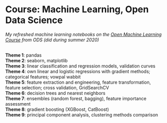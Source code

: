 # Course: Machine Learning, Open Data Science

*My refreshed machine learning notebooks on the [Open Machine Learning Course](https://mlcourse.ai/) from ODS (did during summer 2020)*

<br>**Theme 1**: pandas
<br>**Theme 2**: seaborn, matplotlib
<br>**Theme 3**: linear classification and regression models, validation curves
<br>**Theme 4**: own linear and logistic regressions with gradient methods; categorical features; vowpal wabbit
<br>**Theme 5**: feature extraction and engineering, feature transformation, feature selection; cross validation, GridSearchCV
<br>**Theme 6**: decision trees and nearest neighbors
<br>**Theme 7**: ensembles (random forest, bagging), feature importance assessment
<br>**Theme 8**: gradient boosting (XGBoost, CatBoost)
<br>**Theme 9**: principal component analysis, clustering methods comparison
